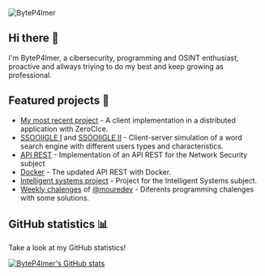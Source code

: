  <img src="https://komarev.com/ghpvc/?username=ByteP4lmer" alt="ByteP4lmer" />

## Hi there 👋

I'm ByteP4lmer, a cibersecurity, programming and OSINT enthusiast, proactive and allways triying to do my best and keep growing as professional. 

## Featured projects 💼

- [My most recent project](https://github.com/ByteP4lmer/Practica_Distribuidos) - A client implementation in a distributed application with ZeroCIce.
- [SSOOIIGLE I](https://github.com/ByteP4lmer/SSOOIIGLE-Part-1) and [SSOOIIGLE II](https://github.com/ByteP4lmer/SSOOIIGLE-Part-2) - Client-server simulation of a word search engine with different users types and characteristics.
- [API REST](https://github.com/ByteP4lmer/Seguridad-en-Redes) - Implementation of an API REST for the Network Security subject
- [Docker](https://github.com/ByteP4lmer/P4-SegRed) - The updated API REST with Docker.
- [Intelligent systems project](https://github.com/ByteP4lmer/SI_LAB_B1_1) - Project for the Intelligent Systems subject.
- [Weekly chalenges](https://github.com/ByteP4lmer/retos-programacion-2023) of [@mouredev](https://github.com/mouredev) - Diferents programming chalenges with some solutions.

## GitHub statistics 📊

Take a look at my GitHub statistics!

[![ByteP4lmer's GitHub stats](https://github-readme-stats.vercel.app/api?username=ByteP4lmer&count_private=true&show_icons=true&?theme=merko)](https://github.com/anuraghazra/github-readme-stats)
